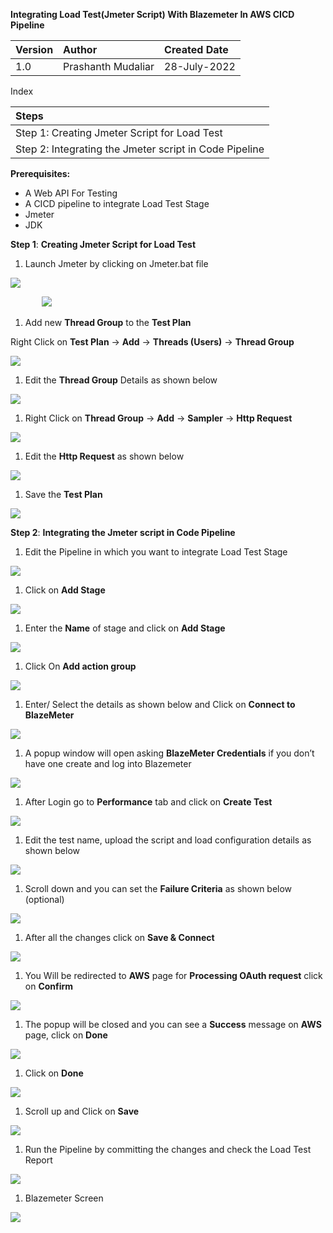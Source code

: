﻿














**Integrating Load Test(Jmeter Script) With Blazemeter In AWS CICD Pipeline**



|**Version**|**Author**|**Created Date**|
| :- | :- | :- |
|1.0|Prashanth Mudaliar|28-July-2022|































Index


|**Steps**|
| :- |
|Step 1: Creating Jmeter Script for Load Test|
|Step 2: Integrating the Jmeter script in Code Pipeline|







































**Prerequisites:**

- A Web API For Testing
- A CICD pipeline to integrate Load Test Stage
- Jmeter
- JDK














































**Step 1**: **Creating Jmeter Script for Load Test**

1. Launch Jmeter by clicking on Jmeter.bat file

![](Images/Aspose.Words.57a182b4-25d6-4355-887c-d0d1983a30a5.001.png)



`		`![](Images/Aspose.Words.57a182b4-25d6-4355-887c-d0d1983a30a5.002.png)






1. Add new **Thread Group** to the **Test Plan**

Right Click on **Test Plan** -> **Add** -> **Threads (Users)** -> **Thread Group**

![](Images/Aspose.Words.57a182b4-25d6-4355-887c-d0d1983a30a5.003.png)

1. Edit the **Thread Group** Details as shown below

![](Images/Aspose.Words.57a182b4-25d6-4355-887c-d0d1983a30a5.004.png)










1. Right Click on **Thread Group** -> **Add** -> **Sampler** -> **Http Request**

![](Images/Aspose.Words.57a182b4-25d6-4355-887c-d0d1983a30a5.005.png)

1. Edit the **Http Request** as shown below

![](Images/Aspose.Words.57a182b4-25d6-4355-887c-d0d1983a30a5.006.png)







1. Save the **Test Plan**

![](Images/Aspose.Words.57a182b4-25d6-4355-887c-d0d1983a30a5.007.png)













**Step 2**: **Integrating the Jmeter script in Code Pipeline**

1. Edit the Pipeline in which you want to integrate Load Test Stage

![](Images/Aspose.Words.57a182b4-25d6-4355-887c-d0d1983a30a5.008.png)

1. Click on **Add Stage**

![](Images/Aspose.Words.57a182b4-25d6-4355-887c-d0d1983a30a5.009.png)

1. Enter the **Name** of stage and click on **Add Stage**

![](Images/Aspose.Words.57a182b4-25d6-4355-887c-d0d1983a30a5.010.png)

1. Click On **Add action group**

![](Images/Aspose.Words.57a182b4-25d6-4355-887c-d0d1983a30a5.011.png)
















1. Enter/ Select the details as shown below and Click on **Connect to BlazeMeter**

![](Images/Aspose.Words.57a182b4-25d6-4355-887c-d0d1983a30a5.012.png)





















1. A popup window will open asking **BlazeMeter Credentials** if you don’t have one create and log into Blazemeter

![](Images/Aspose.Words.57a182b4-25d6-4355-887c-d0d1983a30a5.013.png)

1. After Login go to **Performance** tab and click on **Create Test**

![](Images/Aspose.Words.57a182b4-25d6-4355-887c-d0d1983a30a5.014.png)



1. Edit the test name, upload the script and load configuration details as shown below

![](Images/Aspose.Words.57a182b4-25d6-4355-887c-d0d1983a30a5.015.png)

1. Scroll down and you can set the **Failure Criteria** as shown below (optional)

![](Images/Aspose.Words.57a182b4-25d6-4355-887c-d0d1983a30a5.016.png)

1. After all the changes click on **Save & Connect**

![](Images/Aspose.Words.57a182b4-25d6-4355-887c-d0d1983a30a5.017.png)

1. You Will be redirected to **AWS** page for **Processing OAuth request** click on **Confirm**

![](Images/Aspose.Words.57a182b4-25d6-4355-887c-d0d1983a30a5.018.png)

1. The popup will be closed and you can see a **Success** message on **AWS** page, click on **Done**

![](Images/Aspose.Words.57a182b4-25d6-4355-887c-d0d1983a30a5.019.png)

1. Click on **Done**

![](Images/Aspose.Words.57a182b4-25d6-4355-887c-d0d1983a30a5.020.png)

1. Scroll up and Click on **Save**

![](Images/Aspose.Words.57a182b4-25d6-4355-887c-d0d1983a30a5.021.png)






1. Run the Pipeline by committing the changes and check the Load Test Report

![](Images/Aspose.Words.57a182b4-25d6-4355-887c-d0d1983a30a5.022.png)

1. Blazemeter Screen

![](Images/Aspose.Words.57a182b4-25d6-4355-887c-d0d1983a30a5.023.png)


